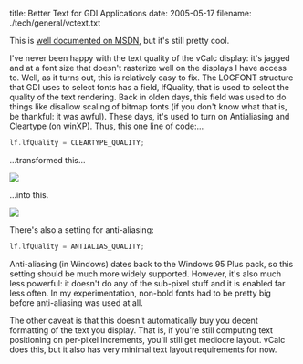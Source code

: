 title: Better Text for GDI Applications
date: 2005-05-17
filename: ./tech/general/vctext.txt

This is <a href="http://msdn.microsoft.com/library/default.asp?url=/library/en-us/gdi/fontext_1wmq.asp">well
documented on MSDN</a>, but it's still pretty cool.

I've never been happy with the text quality of the vCalc display: it's
jagged and at a font size that doesn't rasterize well on the displays
I have access to. Well, as it turns out, this is relatively easy to
fix. The LOGFONT structure that GDI uses to select fonts has a field,
lfQuality, that is used to select the quality of the text
rendering. Back in olden days, this field was used to do things like
disallow scaling of bitmap fonts (if you don't know what that is, be
thankful: it was awful). These days, it's used to turn on Antialiasing
and Cleartype (on winXP). Thus, this one line of code:...

```c
lf.lfQuality = CLEARTYPE_QUALITY;
```

...transformed this...

<img src="http://www.mschaef.com/vctext_before.jpg">

...into this.

<img src="http://www.mschaef.com/vctext_after.jpg">

There's also a setting for anti-aliasing:

```c
lf.lfQuality = ANTIALIAS_QUALITY;
```

Anti-aliasing (in Windows) dates back to the Windows 95 Plus pack, so
this setting should be much more widely supported. However, it's also
much less powerful: it doesn't do any of the sub-pixel stuff and it is
enabled far less often. In my experimentation, non-bold fonts had to
be pretty big before anti-aliasing was used at all.

The other caveat is that this doesn't automatically buy you decent
formatting of the text you display. That is, if you're still computing
text positioning on per-pixel increments, you'll still get mediocre
layout.  vCalc does this, but it also has very minimal text layout
requirements for now.
